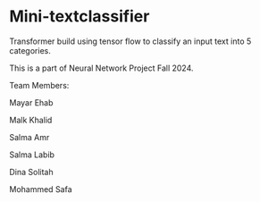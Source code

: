 # Mini-textclassifier
Transformer build using tensor flow to classify an input text into 5 categories.

This is a part of Neural Network Project Fall 2024.

Team Members:

Mayar Ehab 

Malk Khalid

Salma Amr 

Salma Labib 

Dina Solitah

Mohammed Safa
